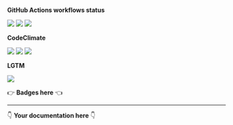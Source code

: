 **GitHub Actions workflows status**

[![](https://img.shields.io/github/workflow/status/kaskadi/products-api/deploy?label=deployed&logo=Amazon%20AWS)](https://github.com/kaskadi/products-api/actions?query=workflow%3Adeploy)
[![](https://img.shields.io/github/workflow/status/kaskadi/products-api/build?label=build&logo=mocha)](https://github.com/kaskadi/products-api/actions?query=workflow%3Abuild)
[![](https://img.shields.io/github/workflow/status/kaskadi/products-api/syntax-check?label=syntax-check&logo=serverless)](https://github.com/kaskadi/products-api/actions?query=workflow%3Asyntax-check)

**CodeClimate**

[![](https://img.shields.io/codeclimate/maintainability/kaskadi/products-api?label=maintainability&logo=Code%20Climate)](https://codeclimate.com/github/kaskadi/products-api)
[![](https://img.shields.io/codeclimate/tech-debt/kaskadi/products-api?label=technical%20debt&logo=Code%20Climate)](https://codeclimate.com/github/kaskadi/products-api)
[![](https://img.shields.io/codeclimate/coverage/kaskadi/products-api?label=test%20coverage&logo=Code%20Climate)](https://codeclimate.com/github/kaskadi/products-api)

**LGTM**

[![](https://img.shields.io/lgtm/grade/javascript/github/kaskadi/products-api?label=code%20quality&logo=LGTM)](https://lgtm.com/projects/g/kaskadi/products-api/?mode=list&logo=LGTM)

:point_right: **Badges here** :point_left:

****

:point_down: **Your documentation here** :point_down:
